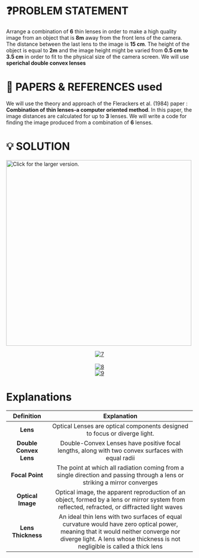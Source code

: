 # ❓PROBLEM STATEMENT

Arrange a combination of **6** thin lenses in order to make a high quality image from an object that is **8m** away from the front lens of the camera. 
The distance between the last lens to the image is **15 cm**. The height of the object is equal to **2m** and the image height might be varied from **0.5 cm to 3.5 cm** in order to fit to the physical size of the camera screen.
We will use **sperichal double convex lenses**

# 📝 PAPERS & REFERENCES used
We will use the theory and approach of the Flerackers et al. (1984) paper : **Combination of thin lenses-a computer oriented method**. In this paper, the image distances are calculated for up to **3** lenses. We will write a code for finding the image produced from a combination of **6** lenses.


# 💡 SOLUTION


<a href="https://drive.google.com/uc?export=view&id=1662uV4_8H9w0cxNNXqEHXmRQ2v4niVZZ"><img src="https://drive.google.com/uc?export=view&id=1662uV4_8H9w0cxNNXqEHXmRQ2v4niVZZ" style="width: 500px; max-width: 100%; height: auto" title="Click for the larger version." /></a>


<center><a href="https://ibb.co/4jjY4pR"><img src="https://i.ibb.co/0ffFYry/7.png" alt="7" border="0"></a><br /><a target='_blank' href='https://imgbb.com/'></a><br /> </center>

<center><a href="https://ibb.co/ZKYcX5T"><img src="https://i.ibb.co/L6J9Rmp/8.png" alt="8" border="0"></a></center>

<center><a href="https://ibb.co/sHQYMqw"><img src="https://i.ibb.co/Kw7v3Wq/9.png" alt="9" border="0"></a></center>


# Explanations



| **Definition**| **Explanation**|
|:-:|:-:|
|**Lens**|Optical Lenses are optical components designed to focus or diverge light. |
|**Double Convex Lens**|Double-Convex Lenses have positive focal lengths, along with two convex surfaces with equal radii|
|**Focal Point**|The point at which all radiation coming from a single direction and passing through a lens or striking a mirror converges|
|**Optical Image**|Optical image, the apparent reproduction of an object, formed by a lens or mirror system from reflected, refracted, or diffracted light waves|
|**Lens Thickness**| An ideal thin lens with two surfaces of equal curvature would have zero optical power, meaning that it would neither converge nor diverge light. A lens whose thickness is not negligible is called a thick lens|
